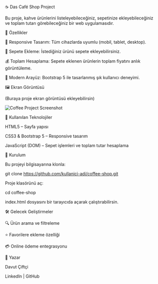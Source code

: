 ☕ Das Café Shop Project

Bu proje, kahve ürünlerini listeleyebileceğiniz, sepetinize ekleyebileceğiniz ve toplam tutarı görebileceğiniz bir web uygulamasıdır.

🎯 Özellikler

📱 Responsive Tasarım: Tüm cihazlarda uyumlu (mobil, tablet, desktop).

🛒 Sepete Ekleme: İstediğiniz ürünü sepete ekleyebilirsiniz.

💰 Toplam Hesaplama: Sepete eklenen ürünlerin toplam fiyatını anlık görüntüleme.

🎨 Modern Arayüz: Bootstrap 5 ile tasarlanmış şık kullanıcı deneyimi.

🖼️ Ekran Görüntüsü

(Buraya proje ekran görüntüsü ekleyebilirsin)

![Coffee Project Screenshot]()

🚀 Kullanılan Teknolojiler

HTML5 – Sayfa yapısı

CSS3 & Bootstrap 5 – Responsive tasarım

JavaScript (DOM) – Sepet işlemleri ve toplam tutar hesaplama

📂 Kurulum

Bu projeyi bilgisayarına klonla:

git clone https://github.com/kullanici-adi/coffee-shop.git


Proje klasörünü aç:

cd coffee-shop


index.html dosyasını bir tarayıcıda açarak çalıştırabilirsin.

🛠️ Gelecek Geliştirmeler

🔍 Ürün arama ve filtreleme

⭐ Favorilere ekleme özelliği

💳 Online ödeme entegrasyonu

👤 Yazar

Davut Çiftçi

LinkedIn
 | GitHub
